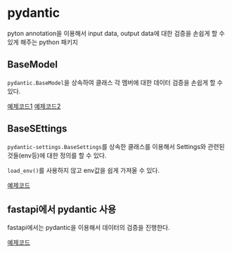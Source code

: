# pydantic
pyton annotation을 이용해서 input data, output data에 대한 검증을 손쉽게 할 수 있게 해주는 python 패키지 


## BaseModel 

`pydantic.BaseModel`을 상속하여 클래스 각 멤버에 대한 데이터 검증을 손쉽게 할 수 있다.

[예제코드1]("pydnatic_test_1.py")
[예제코드2]("pydnatic_test_1.py")


## BaseSEttings
`pydantic-settings.BaseSettings`를 상속한 클래스를 이용해서 Settings와 관련된 것들(env등)에 대한 정의를 할 수 있다.

`load_env()`를 사용하지 않고 env값을 쉽게 가져올 수 있다.

[예제코드]("pydnatic_example.py")


## fastapi에서 pydantic 사용

fastapi에서는 pydantic을 이용해서 데이터의 검증을 진행한다. 

[예제코드]("pydantic-fastapi.py")
